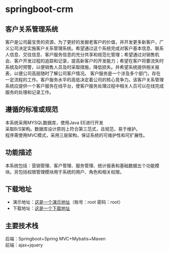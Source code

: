 # springboot-crm
## 客户关系管理系统
客户是公司最宝贵的资源，为了更好的发掘老客户的价值，并开发更多新客户，广义公司决定实施客户关系管理系统。希望通过这个系统完成对客户基本信息、联系人信息、交往信息、客户服务信息的充分共享和规范化管理；希望通过对销售机会、客户开发过程的追踪和记录，提高新客户的开发能力；希望在客户将要流失时系统及时预警，以便销售人员及时采取措施，降低损失。并希望系统提供相关报表，以便公司高层随时了解公司客户情况。
客户服务是一个涉及多个部门，存在一定流程的工作。客户服务水平的高低决定着公司的核心竞争力。该客户关系管理系统应提供一个客户服务在线平台，使客户服务处理过程中相关人员可以在线完成服务的处理和记录工作。

## 遵循的标准或规范
本系统采用MYSQL数据库，使用Java EE进行开发<br>
采取B/S架构。数据库设计原则上符合第三范式，且规范，易于维护。<br>
程序需使用MVC模式，采用三层架构，保证系统的可维护性和可扩展性。

## 功能描述
本系统包括：营销管理、客户管理、服务管理、统计报表和基础数据五个功能模块。另包括权限管理模块用于系统的用户、角色和相关权限。
## 下载地址
* 演示地址：[这是一个演示地址](http://49.235.45.212:8080/springboot_crm-0.0.1-SNAPSHOT/)（账号：root 密码：root）
* 下载地址：[这是一个下载地址](https://github.com/Gxuxu-cpu/springboot-crm)
## 主要技术栈
后端：Springboot+Spring MVC+Mybatis+Maven<br>
前端：ajax+jquery

